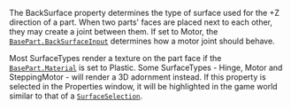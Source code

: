 The BackSurface property determines the type of surface used for the +Z
direction of a part. When two parts' faces are placed next to each other,
they may create a joint between them. If set to Motor, the
[`BasePart.BackSurfaceInput`](https://create.roblox.com/docs/reference/engine/classes/BasePart#BackSurfaceInput) determines how a motor joint should
behave.

Most SurfaceTypes render a texture on the part face if the
[`BasePart.Material`](https://create.roblox.com/docs/reference/engine/classes/BasePart#Material) is set to Plastic. Some SurfaceTypes - Hinge,
Motor and SteppingMotor - will render a 3D adornment instead. If this
property is selected in the Properties window, it will be highlighted in
the game world similar to that of a [`SurfaceSelection`](https://create.roblox.com/docs/reference/engine/classes/SurfaceSelection).